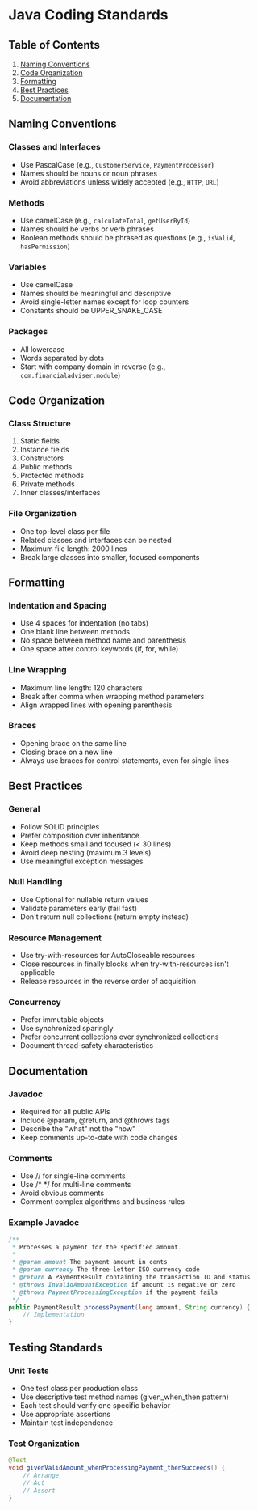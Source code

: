 # Java Coding Standards

## Table of Contents
1. [Naming Conventions](#naming-conventions)
2. [Code Organization](#code-organization)
3. [Formatting](#formatting)
4. [Best Practices](#best-practices)
5. [Documentation](#documentation)

## Naming Conventions

### Classes and Interfaces
- Use PascalCase (e.g., `CustomerService`, `PaymentProcessor`)
- Names should be nouns or noun phrases
- Avoid abbreviations unless widely accepted (e.g., `HTTP`, `URL`)

### Methods
- Use camelCase (e.g., `calculateTotal`, `getUserById`)
- Names should be verbs or verb phrases
- Boolean methods should be phrased as questions (e.g., `isValid`, `hasPermission`)

### Variables
- Use camelCase
- Names should be meaningful and descriptive
- Avoid single-letter names except for loop counters
- Constants should be UPPER_SNAKE_CASE

### Packages
- All lowercase
- Words separated by dots
- Start with company domain in reverse (e.g., `com.financialadviser.module`)

## Code Organization

### Class Structure
1. Static fields
2. Instance fields
3. Constructors
4. Public methods
5. Protected methods
6. Private methods
7. Inner classes/interfaces

### File Organization
- One top-level class per file
- Related classes and interfaces can be nested
- Maximum file length: 2000 lines
- Break large classes into smaller, focused components

## Formatting

### Indentation and Spacing
- Use 4 spaces for indentation (no tabs)
- One blank line between methods
- No space between method name and parenthesis
- One space after control keywords (if, for, while)

### Line Wrapping
- Maximum line length: 120 characters
- Break after comma when wrapping method parameters
- Align wrapped lines with opening parenthesis

### Braces
- Opening brace on the same line
- Closing brace on a new line
- Always use braces for control statements, even for single lines

## Best Practices

### General
- Follow SOLID principles
- Prefer composition over inheritance
- Keep methods small and focused (< 30 lines)
- Avoid deep nesting (maximum 3 levels)
- Use meaningful exception messages

### Null Handling
- Use Optional for nullable return values
- Validate parameters early (fail fast)
- Don't return null collections (return empty instead)

### Resource Management
- Use try-with-resources for AutoCloseable resources
- Close resources in finally blocks when try-with-resources isn't applicable
- Release resources in the reverse order of acquisition

### Concurrency
- Prefer immutable objects
- Use synchronized sparingly
- Prefer concurrent collections over synchronized collections
- Document thread-safety characteristics

## Documentation

### Javadoc
- Required for all public APIs
- Include @param, @return, and @throws tags
- Describe the "what" not the "how"
- Keep comments up-to-date with code changes

### Comments
- Use // for single-line comments
- Use /* */ for multi-line comments
- Avoid obvious comments
- Comment complex algorithms and business rules

### Example Javadoc
```java
/**
 * Processes a payment for the specified amount.
 *
 * @param amount The payment amount in cents
 * @param currency The three-letter ISO currency code
 * @return A PaymentResult containing the transaction ID and status
 * @throws InvalidAmountException if amount is negative or zero
 * @throws PaymentProcessingException if the payment fails
 */
public PaymentResult processPayment(long amount, String currency) {
    // Implementation
}
```

## Testing Standards

### Unit Tests
- One test class per production class
- Use descriptive test method names (given_when_then pattern)
- Each test should verify one specific behavior
- Use appropriate assertions
- Maintain test independence

### Test Organization
```java
@Test
void givenValidAmount_whenProcessingPayment_thenSucceeds() {
    // Arrange
    // Act
    // Assert
}
``` 